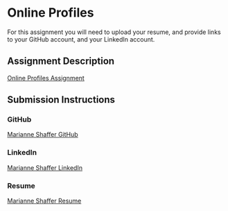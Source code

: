 # Online Profiles
For this assignment you will need to upload your resume, and provide links to your GitHub account, and your LinkedIn account.

## Assignment Description
[Online Profiles Assignment](https://education.launchcode.org/liftoff/assignments/online-profiles/)

## Submission Instructions

### GitHub
[Marianne Shaffer GitHub](https://github.com/mdshaffer8)

### LinkedIn
[Marianne Shaffer LinkedIn](https://www.linkedin.com/in/marianneshaffer/)

### Resume
[Marianne Shaffer Resume](Resume-MarianneShaffer.pdf) 
